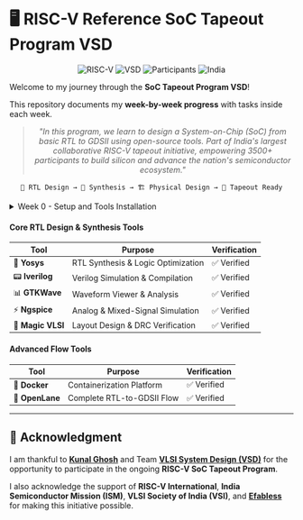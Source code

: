 # 🖥️ RISC-V Reference SoC Tapeout Program VSD

<div align="center">

![RISC-V](https://img.shields.io/badge/RISC--V-SoC%20Tapeout-blue?style=for-the-badge&logo=riscv)
![VSD](https://img.shields.io/badge/VSD-Program-orange?style=for-the-badge)
![Participants](https://img.shields.io/badge/Participants-3500+-success?style=for-the-badge)
![India](https://img.shields.io/badge/Made%20in-India-saffron?style=for-the-badge&logo=data:image/svg+xml;base64,PHN2ZyB3aWR0aD0iMjQiIGhlaWdodD0iMjQiIHZpZXdCb3g9IjAgMCAyNCAyNCIgZmlsbD0ibm9uZSIgeG1sbnM9Imh0dHA6Ly93d3cudzMub3JnLzIwMDAvc3ZnIj4KPHJlY3Qgd2lkdGg9IjI0IiBoZWlnaHQ9IjgiIGZpbGw9IiNGRjk5MzMiLz4KPHJlY3QgeT0iOCIgd2lkdGg9IjI0IiBoZWlnaHQ9IjgiIGZpbGw9IiNGRkZGRkYiLz4KPHJlY3QgeT0iMTYiIHdpZHRoPSIyNCIgaGVpZ2h0PSI4IiBmaWxsPSIjMTM4ODA4Ii8+Cjwvc3ZnPgo=)

</div>

Welcome to my journey through the **SoC Tapeout Program VSD**!

This repository documents my **week-by-week progress** with tasks inside each week.

<div align="center">

> *"In this program, we learn to design a System-on-Chip (SoC) from basic RTL to GDSII using open-source tools. Part of India's largest collaborative RISC-V tapeout initiative, empowering 3500+ participants to build silicon and advance the nation's semiconductor ecosystem."*

</div>

<div align="center">

```
📝 RTL Design → 🔄 Synthesis → 🏗️ Physical Design → 🎯 Tapeout Ready
```

</div>

<details>
	<summary>Week 0 - Setup and Tools Installation </summary>
	
# Task 1
## RTL to GDSII SoC Design Flow

This covers the complete journey of designing a **System-on-Chip (SoC)**, starting from high-level specifications and ending at a verified GDSII layout.

---

## 🔹 Design Flow Steps

### 1. **Chip Modelling (O1)**

* Begin with **specifications** using a **C model**.
* Create a **C testbench** to validate functionality at this level.

---

### 2. **RTL Design (O2)**

* Write the **soft copy of hardware** using **RTL (Verilog)**.
* Model different blocks:
  * **Processor**
  * **Peripherals / IPs**
* Verify functionality through RTL testbenching.

---

### 3. **Synthesis & Netlist Generation**

* Convert RTL into a **Gate-Level Netlist**.
* Include supporting elements:

  * **Macros (synthesized RTL)**
  * **Analog IPs (functional RTL)**
* Netlist represents the circuit structure in terms of logic gates.

---

### 4. **SoC Integration (O3)**

* Integrate **Processor, Macros, Analog IPs, GPIOs, and Peripherals** into a single SoC.
* Validate correctness of the overall system.

---

### 5. **Physical Design (RTL2GDS)**

* Perform the following steps:

  * **Floorplanning**
  * **Placement**
  * **Clock Tree Synthesis (CTS)**
  * **Routing**
* Place **hardened macros and analog IP libraries** in layout.
* Generate the **GDSII file** (final chip layout).

---

### 6. **Verification & Signoff**

* Run **DRC (Design Rule Check)** to ensure layout follows manufacturing rules.
* Run **LVS (Layout vs. Schematic)** to confirm layout matches logical design.
* A clean DRC/LVS means the design is ready for fabrication (tape-out).

<img width="575" alt="yosys" src="week_0/assets/Task1_RTLtoGDS_Flow.png">

---

## ✅ Final Validation

The SoC design is declared successful when:

**O1 = O2 = O3 = O4**

* **O1** → C Model (Specs)
* **O2** → RTL Design
* **O3** → SoC Integration
* **O4** → Final SoC with Peripherals

This equivalence ensures the chip behaves **consistently** across specification, RTL, integration, and physical implementation.

<img width="575" alt="yosys" src="week_0/assets/Task1goal.png">

# Task 2

## Yosys
```
$ git clone https://github.com/YosysHQ/yosys.git
$ cd yosys 
$ sudo apt install make (If make is not installed please install it) 
$ sudo apt-get install build-essential clang bison flex \
    libreadline-dev gawk tcl-dev libffi-dev git \
    graphviz xdot pkg-config python3 libboost-system-dev \
    libboost-python-dev libboost-filesystem-dev zlib1g-dev
$ make 
$ sudo make install
```
<img width="575" alt="yosys" src="week_0/assets/yosys.png">

## Iverilog
```
$ sudo apt-get install iverilog
```
<img width="702" alt="iverilog" src="week_0/assets/iverilog.png">

## GTKWave
```
$ sudo apt update
$ sudo apt install gtkwave
```
<img width="1008" alt="gtkwave" src="week_0/assets/gtkwave.png">

### 🌟 Key Learnings from Week 0
- Installed and verified **open-source EDA tools** successfully.  
- Learned about **basic environment setup** for RTL design and synthesis.  
- Prepared the system for upcoming **RTL → GDSII flow experiments**.
</details>

#### **Core RTL Design & Synthesis Tools**

| Tool | Purpose | Verification |
|------|---------|--------------|
| 🧠 **Yosys** | RTL Synthesis & Logic Optimization | ✅ Verified |
| 📟 **Iverilog** | Verilog Simulation & Compilation | ✅ Verified |
| 📊 **GTKWave** | Waveform Viewer & Analysis | ✅ Verified |
| ⚡ **Ngspice** | Analog & Mixed-Signal Simulation | ✅ Verified |
| 🎨 **Magic VLSI** | Layout Design & DRC Verification | ✅ Verified |

#### **Advanced Flow Tools**

| Tool | Purpose | Verification |
|------|---------|--------------|
| 🐳 **Docker** | Containerization Platform | ✅ Verified |
| 🌊 **OpenLane** | Complete RTL-to-GDSII Flow | ✅ Verified |

</div>

---

## 🙏 **Acknowledgment**
I am thankful to [**Kunal Ghosh**](https://github.com/kunalg123) and Team **[VLSI System Design (VSD)](https://vsdiat.vlsisystemdesign.com/)** for the opportunity to participate in the ongoing **RISC-V SoC Tapeout Program**.  

I also acknowledge the support of **RISC-V International**, **India Semiconductor Mission (ISM)**, **VLSI Society of India (VSI)**, and [**Efabless**](https://github.com/efabless) for making this initiative possible.  
<div align="center">

